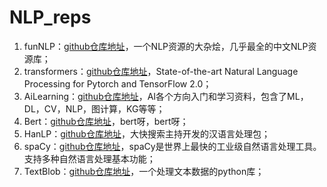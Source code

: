 # NLP_reps

1. funNLP：[github仓库地址](https://github.com/fighting41love/funNLP)，一个NLP资源的大杂烩，几乎最全的中文NLP资源库；
2. transformers：[github仓库地址](https://github.com/huggingface/transformers)，State-of-the-art Natural Language Processing for Pytorch and TensorFlow 2.0；
3. AiLearning：[github仓库地址](https://github.com/apachecn/AiLearning)，AI各个方向入门和学习资料，包含了ML，DL，CV，NLP，图计算，KG等等；
4. Bert：[github仓库地址](https://github.com/google-research/bert)，bert呀，bert呀；
5. HanLP：[github仓库地址](https://github.com/hankcs/HanLP)，大快搜索主持开发的汉语言处理包；
6. spaCy：[github仓库地址](https://github.com/explosion/spaCy)，spaCy是世界上最快的工业级自然语言处理工具。 支持多种自然语言处理基本功能；
7. TextBlob：[github仓库地址](https://github.com/sloria/TextBlob)，一个处理文本数据的python库；
